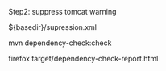 Step2: suppress tomcat warning

<configuration>
	<suppressionFile>${basedir}/supression.xml</suppressionFile>
</configuration>


mvn dependency-check:check

firefox target/dependency-check-report.html 
